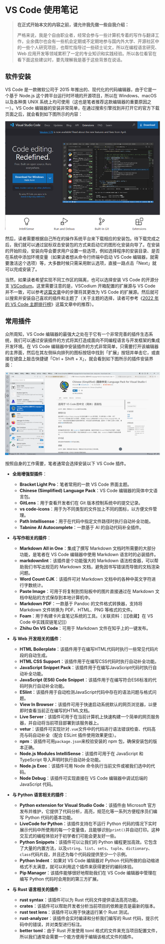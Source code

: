 # VS Code 使用笔记

> **在正式开始本文的内容之前，请允许我先做一些自我介绍：**
>
> 严格来说，我是个自由职业者，经常会参与一些计算机专着的写作与翻译工作，业余偶尔也会有一些机会定期或不定期地参与国内外大学、开源社区中的一些个人研究项目，也帮忙指导过一些硕士论文，所以在编程语言研究、Web 应用开发等领域累积了一定的专业知识和实践经验。所以各位看官在看下面这些建议时，要先理解我是基于这些背景在说话。

## 软件安装

VS Code 是一款微软公司于 2015 年推出的、现代化的代码编辑器，由于它是一个基于 Node.js 这个跨平台运行时环境的开源项目，所以在 Windows、macOS 以及各种类 UNIX 系统上均可使用（这也是笔者推荐这款编辑器的重要原因之一）。VS Code 编辑器的安装非常简单，在通过搜索引擎找到并打开它的官方下载页面之后，就会看到如下图所示的内容：

![VS Code 的官方下载页面](./img/vscode_web.png)

然后，读者需要根据自己所在的操作系统平台来下载相应的安装包。待下载完成之后，我们就可以通过鼠标双击安装包的方式来启动它的图形化安装向导了。在安装的开始阶段，安装向导会要求用户设置一些选项，例如选择程序的安装目录、是否在系统中添加环境变量（如果读者想从命令行终端中启动 VS Code 编辑器，就需要激活这个选项）等，大多数时候只需采用默认选项，直接一路点击「Next」就可以完成安装了。

当然，如果读者希望实现不同工作区的隔离，也可以选择安装 VS Code 的开源分支 [VSCodium](https://github.com/VSCodium/vscodium)。这里需要注意的是，VSCodium 开箱配置的扩展源与 VS Code 并不一致，可以参考[这篇文章](https://client.sspai.com/link?arget=https%3A%2F%2Fblog.csdn.net%2Fpythonyzh2019%2Farticle%2Fdetails%2F117395923)中的步骤将其更改为 VS Code 的扩展源。然后就可以搜索并安装自己喜欢的插件和主题了（关于主题的选择，读者可参考《[2022 年的 VS Code 主题排行榜](https://zhuanlan.zhihu.com/p/553669477)》这篇文章中的推荐）。

## 常用插件

众所周知，VS Code 编辑器的最强大之处在于它有一个非常完善的插件生态系统，我们可以通过安装插件的方式将其打造成面向不同编程语言与开发框架的集成开发环境。在 VS Code 编辑器中安装插件的方式非常简单，只需要打开该编辑器的主界面，然后在其左侧纵向排列的图标按钮中找到「扩展」按钮并单击它，或直接在键盘上敲击快捷键「Ctrl + Shift + X」，就会看到如下图所示的插件安装界面：

![VS Code 的插件安装界面](./img//vscode_plugin.png)

按照自身的工作需要，笔者通常会选择安装以下 VS Code 插件。

- **全局增强型插件**：
  - **Bracket Light Pro**：笔者常用的一款 VS Code 界面主题。
  - **Chinese (Simplified) Language Pack**：VS Code 编辑器的简体中文语言包。
  - **GitLens**：用于查看开发者们在 Git 版本控制系统中的提交记录。
  - **vs code-icons**：用于为不同类型的文件加上不同的图标，以方便文件管理。
  - **Path Intellisense**：用于在代码中指定文件路径时执行自动补全功能。
  - **Tabnine AI Autocomplete**：一款基于 AI 的自动代码补全插件。

- **与写作相关的插件**：
  - **Markdown All in One**：集成了撰写 Markdown 文档时所需要的大部分功能，是笔者在 VS Code 编辑器中使用 Markdown 语言时的必装插件。
  - **markdownlint**：该插件是个功能强大的 Markdown 语法检查器，可以帮助我们书写出规范的 Markdown 文档，避免因书写错误而导致的文档渲染问题。
  - **Word Count CJK**：该插件可对 Markdown 文档中的各种中英文字符进行字数统计。
  - **Paste Image**：可用于将复制到剪贴板中的图片直接通过在 Markdown 文档中粘贴的方式保存到本地计算机中。
  - **Markdown PDF**：一款基于 Pandoc 的文件格式转换器，支持将 Markdown 文件转换为 PDF、HTML、PNG 等格式的文件。
  - **Foam**：用于构建卡片盒笔记系统的工具。（关联资料：[[【收藏】在 VS Code 中实践双链笔记]]）
  - **Zhihu On VS Code**：可用于 Markdown 文件在知乎上的一键发布。

- **与 Web 开发相关的插件**：
  - **HTML Boilerplate**：该插件用于在编写HTML代码时执行一些常见代码片段的自动生成。
  - **HTML CSS Support**：该插件用于在编写CSS代码时执行自动补全功能。
  - **JavaScript Snippet Pack**：该插件用于在编写JavaScript代码时执行自动补全功能。
  - **JavaScript (ES6) Code Snippet**：该插件用于在编写符合ES6标准的代码时执行自动补全功能。
  - **ESlint**：该插件用于自动检测JavaScript代码中存在的语法问题与格式问题。
  - **View In Browser**：该插件可用于快速启动系统默认的网页浏览器，以便即时查看当前正在编写的HTML文档。
  - **Live Server**：该插件可用于在当前计算机上快速构建一个简单的网页服务器，并自动将当前项目部署到该服务器上。
  - **vetur**：该插件可实现针对`.vue`文件中的代码进行语法错误检查、代码高亮与码自动补全（配合 ESLint 插件使用效果更佳）。
  - **npm**：该插件可用`package.json`来校验安装的 npm 包，确保安装包的版本正确。
  - **Node.js Modules IntelliSense**：该插件可用于在 JavaScript 和 TypeScript 导入声明时执行自动补全功能。
  - **Node.js Exec**：该插件可用 Node 命令执行当前文件或被我们选中的代码。
  - **Node Debug**：该插件可实现直接在 VS Code 编辑器中调试后端的 JavaScript 代码。

- **与 Python 语言相关的插件**：
  - **Python extension for Visual Studio Code**：该插件由 Microsoft 官方发布并维护，它提供了代码分析，高亮，规范化等一系列方便程序员们编写 Python 代码的基本功能。
  - **LiveCode for Python**：该插件支持在不运行 Python 代码的情况下实时展示代码中所使用的每一个变量值，且能够识别`print()`并自动打印。这种交互式的编程体验对于初学者们可能会更友好一些。
  - **Python Snippets**：该插件可以让我们的 Python 编程更加高效。它包含了大量的内置方法，以及`string`、`list`、`sets`、`tuple`、`dictionary`、`class`代码片段，并且还为每个代码段提供至少一个示例。
  - **Python Indent**：如果对 VS Code 编辑器对 Python 代码所做的自动缩进格式不太满意，就可以利用这个插件来获得更好的编码体验。
  - **Pip Manager**：该插件能够很好地帮助我们在 VS Code 编辑器中管理在编写 Python 代码时会用到的第三方扩展。

- **与 Rust 语言相关的插件**：
  - **rust syntax**：该插件可以为 Rust 代码文件提供语法高亮功能。
  - **crates**：该插件可以帮助开发者分析当前项目的依赖是否是最新的版本。
  - **rust test lens**：该插件可以用于快速运行某个 Rust 测试。
  - **rust-analyzer**：该插件会实时编译和分析我们编写的 Rust 代码，提示代码中的错误，并对类型进行标注。
  - **better toml**：由于 Rust 开发使用 toml 格式的文件来充当项目配置文件，所以我们通常会需要一个能方便用于编辑该格式文件的插件。
